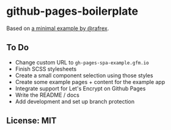 # github-pages-boilerplate

Based on [a minimal example by @rafrex](https://github.com/rafrex/spa-github-pages).

## To Do

* Change custom URL to `gh-pages-spa-example.gfm.io`
* Finish SCSS stylesheets
* Create a small component selection using those styles
* Create some example pages + content for the example app 
* Integrate support for Let's Encrypt on Github Pages
* Write the README / docs
* Add development and set up branch protection

## License: MIT
